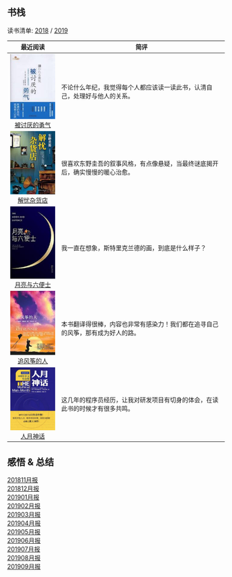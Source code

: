 ## 书栈

读书清单: [2018](./2018/README.md) / [2019](./2019/README.md)

|                         最近阅读                            |                       简评                             |
|:----------------------------------------------------------:|--------------------------------------------------------|
|[![](./pic/0039.jpg)<br>被讨厌的勇气](./2019/被讨厌的勇气.md)| 不论什么年纪，我觉得每个人都应该读一读此书，认清自己，处理好与他人的关系。 |
|[![](./pic/0038.jpg)<br>解忧杂货店](./2019/解忧杂货店.md)| 很喜欢东野圭吾的叙事风格，有点像悬疑，当最终谜底揭开后，确实慢慢的暖心治愈。 |
|[![](./pic/0037.jpg)<br>月亮与六便士](./2019/月亮与六便士.md)| 我一直在想象，斯特里克兰德的画，到底是什么样子？|
|[![](./pic/0036.jpg)<br>追风筝的人](./2019/追风筝的人.md)| 本书翻译得很棒，内容也非常有感染力！我们都在追寻自己的风筝，那有成为好人的路。 |
|[![](./pic/0035.jpg)<br>人月神话](./2019/人月神话.md)| 这几年的程序员经历，让我对研发项目有切身的体会，在读此书的时候才有很多共鸣。|



## 感悟 & 总结
[201811月报](./ARTS-201811月报.md)  
[201812月报](./ARTS-201812月报.md)  
[201901月报](./ARTS-201901月报.md)  
[201902月报](./ARTS-201902.md)  
[201903月报](./ARTS-201903.md)  
[201904月报](./ARTS-201904.md)  
[201905月报](./ARTS-201905.md)  
[201906月报](./ARTS-201906.md)  
[201907月报](./ARTS-201907.md)  
[201908月报](./ARTS-201908.md)  
[201909月报](./ARTS-201909.md)  